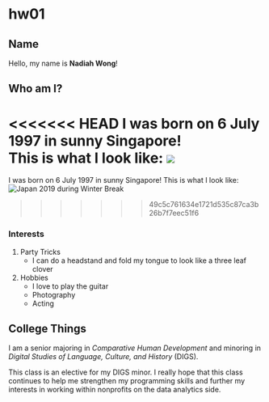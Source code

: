 # hw01

## Name

Hello, my name is **Nadiah Wong**! 


## Who am I?

<<<<<<< HEAD
I was born on 6 July 1997 in sunny Singapore!  
This is what I look like: ![](https://github.com/nadiahwong/hw01/blob/master/me.png)
=======
I was born on 6 July 1997 in sunny Singapore!
This is what I look like: ![Japan 2019 during Winter Break](<https://github.com/nadiahwong/hw01/blob/master/me.png>)
>>>>>>> 49c5c761634e1721d535c87ca3b26b7f7eec51f6


### Interests
1. Party Tricks
    + I can do a headstand and fold my tongue to look like a three leaf clover
2. Hobbies
    + I love to play the guitar
    + Photography
    + Acting


## College Things

I am a senior majoring in *Comparative Human Development* and minoring in *Digital Studies of Language, Culture, and History* (DIGS).

This class is an elective for my DIGS minor. I really hope that this class continues to help me strengthen my programming skills and further my interests in working within nonprofits on the data analytics side.
